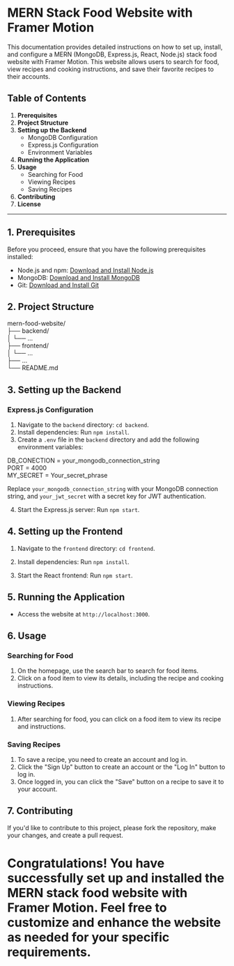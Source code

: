 # MERN Stack Food Website with Framer Motion

This documentation provides detailed instructions on how to set up, install, and configure a MERN (MongoDB, Express.js, React, Node.js) stack food website with Framer Motion. This website allows users to search for food, view recipes and cooking instructions, and save their favorite recipes to their accounts.

## Table of Contents
1. **Prerequisites**
2. **Project Structure**
3. **Setting up the Backend**
    - MongoDB Configuration
    - Express.js Configuration
    - Environment Variables   
4. **Running the Application**
5. **Usage**
    - Searching for Food
    - Viewing Recipes
    - Saving Recipes
6. **Contributing**
7. **License**

---

## 1. Prerequisites
Before you proceed, ensure that you have the following prerequisites installed:

- Node.js and npm: [Download and Install Node.js](https://nodejs.org/)
- MongoDB: [Download and Install MongoDB](https://www.mongodb.com/try/download/community)
- Git: [Download and Install Git](https://git-scm.com/downloads)

## 2. Project Structure
mern-food-website/  
├── backend/  
│   └── ...  
├── frontend/  
│   └── ...  
├── ...  
└── README.md  



## 3. Setting up the Backend


### Express.js Configuration
1. Navigate to the `backend` directory: `cd backend`.
2. Install dependencies: Run `npm install`.
3. Create a `.env` file in the `backend` directory and add the following environment variables:

DB_CONECTION = your_mongodb_connection_string  
PORT = 4000  
MY_SECRET = Your_secret_phrase  

Replace `your_mongodb_connection_string` with your MongoDB connection string, and `your_jwt_secret` with a secret key for JWT authentication.

4. Start the Express.js server: Run `npm start`.

## 4. Setting up the Frontend

1. Navigate to the `frontend` directory: `cd frontend`.
2. Install dependencies: Run `npm install`.


4. Start the React frontend: Run `npm start`.

## 5. Running the Application
- Access the website at `http://localhost:3000`.

## 6. Usage

### Searching for Food
1. On the homepage, use the search bar to search for food items.
2. Click on a food item to view its details, including the recipe and cooking instructions.

### Viewing Recipes
1. After searching for food, you can click on a food item to view its recipe and instructions.

### Saving Recipes
1. To save a recipe, you need to create an account and log in.
2. Click the "Sign Up" button to create an account or the "Log In" button to log in.
3. Once logged in, you can click the "Save" button on a recipe to save it to your account.

## 7. Contributing
If you'd like to contribute to this project, please fork the repository, make your changes, and create a pull request.


# Congratulations! You have successfully set up and installed the MERN stack food website with Framer Motion. Feel free to customize and enhance the website as needed for your specific requirements.
